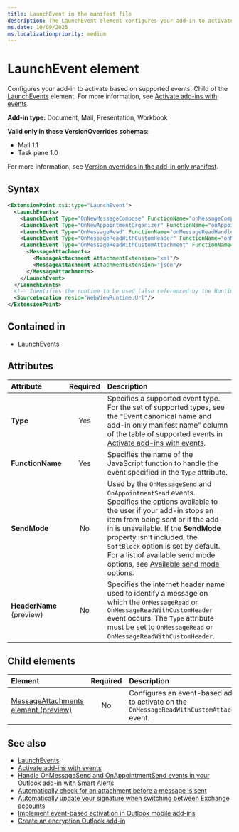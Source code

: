 ```yaml
---
title: LaunchEvent in the manifest file
description: The LaunchEvent element configures your add-in to activate based on supported events.
ms.date: 10/09/2025
ms.localizationpriority: medium
---
```


# LaunchEvent element

Configures your add-in to activate based on supported events. Child of the [LaunchEvents](launchevents.md) element. For more information, see [Activate add-ins with events](/office/dev/add-ins/develop/event-based-activation).

**Add-in type:** Document, Mail, Presentation, Workbook

**Valid only in these VersionOverrides schemas**:

- Mail 1.1
- Task pane 1.0

For more information, see [Version overrides in the add-in only manifest](/office/dev/add-ins/develop/xml-manifest-overview#version-overrides-in-the-manifest).

## Syntax

```XML
<ExtensionPoint xsi:type="LaunchEvent">
  <LaunchEvents>
    <LaunchEvent Type="OnNewMessageCompose" FunctionName="onMessageComposeHandler"/>
    <LaunchEvent Type="OnNewAppointmentOrganizer" FunctionName="onAppointmentComposeHandler"/>
    <LaunchEvent Type="OnMessageRead" FunctionName="onMessageReadHandler" HeaderName="contoso-encrypted"/>
    <LaunchEvent Type="OnMessageReadWithCustomHeader" FunctionName="onMessageReadWithCustomHeaderHandler" HeaderName="contoso-spam-simulation"/>
    <LaunchEvent Type="OnMessageReadWithCustomAttachment" FunctionName="onMessageReadWithCustomAttachmentHandler">
      <MessageAttachments>
        <MessageAttachment AttachmentExtension="xml"/>
        <MessageAttachment AttachmentExtension="json"/>
      </MessageAttachments>
    </LaunchEvent>
  </LaunchEvents>
  <!-- Identifies the runtime to be used (also referenced by the Runtime element). -->
  <SourceLocation resid="WebViewRuntime.Url"/>
</ExtensionPoint>
```

## Contained in

- [LaunchEvents](launchevents.md)

## Attributes

| Attribute | Required | Description |
|:-----|:-----:|:-----|
| **Type** | Yes | Specifies a supported event type. For the set of supported types, see the "Event canonical name and add-in only manifest name" column of the table of supported events in [Activate add-ins with events](/office/dev/add-ins/develop/event-based-activation#supported-events). |
| **FunctionName** | Yes | Specifies the name of the JavaScript function to handle the event specified in the `Type` attribute. |
| **SendMode** | No | Used by the `OnMessageSend` and `OnAppointmentSend` events. Specifies the options available to the user if your add-in stops an item from being sent or if the add-in is unavailable. If the **SendMode** property isn't included, the `SoftBlock` option is set by default. For a list of available send mode options, see [Available send mode options](/office/dev/add-ins/outlook/smart-alerts-onmessagesend-walkthrough#available-send-mode-options). |
| **HeaderName** (preview) | No | Specifies the internet header name used to identify a message on which the `OnMessageRead` or `OnMessageReadWithCustomHeader` event occurs. The `Type` attribute must be set to `OnMessageRead` or `OnMessageReadWithCustomHeader`. |

## Child elements

| Element | Required | Description |
|:-----|:-----:|:-----|
| [MessageAttachments element (preview)](messageattachments.md) | No | Configures an event-based add-in to activate on the `OnMessageReadWithCustomAttachment` event. |

## See also

- [LaunchEvents](launchevents.md)
- [Activate add-ins with events](/office/dev/add-ins/develop/event-based-activation)
- [Handle OnMessageSend and OnAppointmentSend events in your Outlook add-in with Smart Alerts](/office/dev/add-ins/outlook/onmessagesend-onappointmentsend-events)
- [Automatically check for an attachment before a message is sent](/office/dev/add-ins/outlook/smart-alerts-onmessagesend-walkthrough)
- [Automatically update your signature when switching between Exchange accounts](/office/dev/add-ins/outlook/onmessagefromchanged-onappointmentfromchanged-events)
- [Implement event-based activation in Outlook mobile add-ins](/office/dev/add-ins/outlook/mobile-event-based)
- [Create an encryption Outlook add-in](/office/dev/add-ins/outlook/encryption-decryption)
